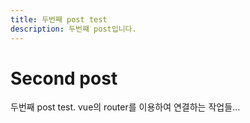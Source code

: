 ```yaml
---
title: 두번째 post test
description: 두번쨰 post입니다.
---
```


# Second post

두번째 post test. vue의 router를 이용하여 연결하는 작업들...